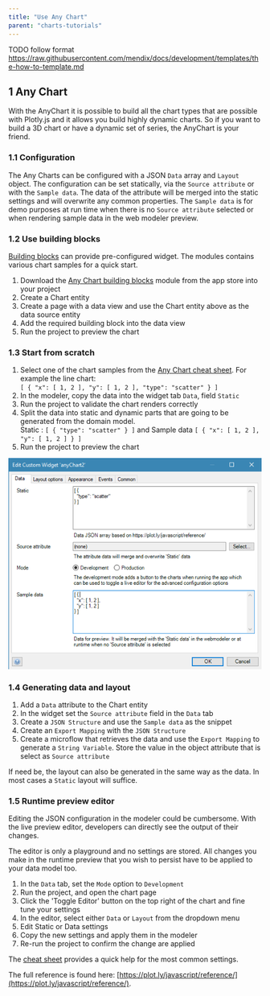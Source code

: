 ```yaml
---
title: "Use Any Chart"
parent: "charts-tutorials"
---
```


TODO follow format https://raw.githubusercontent.com/mendix/docs/development/templates/the-how-to-template.md

## 1 Any Chart
With the AnyChart it is possible to build all the chart types that are possible with Plotly.js and it allows you build highly dynamic charts. So if you want to build a 3D chart or have a dynamic set of series, the AnyChart is your friend.

### 1.1 Configuration
The Any Charts can be configured with a JSON `Data` array and `Layout` object. The configuration can be set statically, via the `Source attribute` or with the `Sample data`. The data of the attribute will be merged into the static settings and will overwrite any common properties. The `Sample data` is for demo purposes at run time when there is no `Source attribute` selected or when rendering sample data in the web modeler preview.

### 1.2 Use building blocks
[Building blocks](https://docs.mendix.com/refguide/building-block) can provide pre-configured widget. The modules contains various chart samples for a quick start.

1. Download the [Any Chart building blocks](https://appstore.home.mendix.com/link/app/106459/Mendix/Any-Chart-Building-blocks-Module) module from the app store into your project
1. Create a Chart entity
1. Create a page with a data view and use the Chart entity above as the data source entity
1. Add the required building block into the data view
1. Run the project to preview the chart

### 1.3 Start from scratch
1. Select one of the chart samples from the [Any Chart cheat sheet](../../refguide/charts-any-cheat-sheet.md). For example the line chart:  
`[ { "x": [ 1, 2 ], "y": [ 1, 2 ], "type": "scatter" } ]`
1. In the modeler, copy the data into the widget tab `Data`, field `Static`
1. Run the project to validate the chart renders correctly
1. Split the data into static and dynamic parts that are going to be generated from the domain model.  
Static : `[ { "type": "scatter" } ]` and Sample data `[ { "x": [ 1, 2 ], "y": [ 1, 2 ] } ]`
1. Run the project to preview the chart

![Any Chart Configuration](attachments/charts/any-chart-configuration.png)

### 1.4 Generating data and layout
1. Add a `Data` attribute to the Chart entity
1. In the widget set the `Source attribute` field in the `Data` tab
1. Create a `JSON Structure` and use the `Sample data` as the snippet
1. Create an `Export Mapping` with the `JSON Structure`
1. Create a microflow that retrieves the data and use the `Export Mapping` to generate a `String Variable`. Store the value in the object attribute that is select as `Source attribute`

If need be, the layout can also be generated in the same way as the data. In most cases a `Static` layout will suffice.

### 1.5 Runtime preview editor
Editing the JSON configuration in the modeler could be cumbersome. With the live preview editor, developers can directly see the output of their changes. 

The editor is only a playground and no settings are stored. All changes you make in the runtime preview that you wish to persist have to be applied to your data model too.

1. In the `Data` tab, set the `Mode` option to `Development`
1. Run the project, and open the chart page
1. Click the 'Toggle Editor' button on the top right of the chart and fine tune your settings
1. In the editor, select either `Data` or `Layout` from the dropdown menu
1. Edit Static or Data settings
1. Copy the new settings and apply them in the modeler
1. Re-run the project to confirm the change are applied

The [cheat sheet](../../refguide/charts-advanced-cheat-sheet.md) provides a quick help for the most common settings.

The full reference is found here: [https://plot.ly/javascript/reference/](https://plot.ly/javascript/reference/).